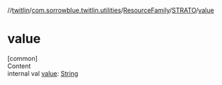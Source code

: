 //[twitlin](../../../index.md)/[com.sorrowblue.twitlin.utilities](../../index.md)/[ResourceFamily](../index.md)/[STRATO](index.md)/[value](value.md)



# value  
[common]  
Content  
internal val [value](value.md): [String](https://kotlinlang.org/api/latest/jvm/stdlib/kotlin/-string/index.html)  




